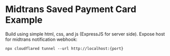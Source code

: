 # Midtrans Saved Payment Card Example

Build using simple html, css, and js (ExpressJS for server side). Expose host for midtrans notification webhook:
```
npx cloudflared tunnel --url http://localhost:{port}
```